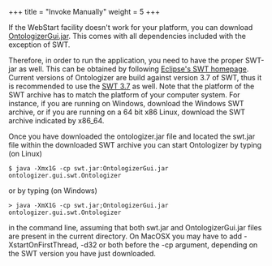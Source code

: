+++
title = "Invoke Manually"
weight = 5
+++

If the WebStart facility doesn't work for your platform, you can download [OntologizerGui.jar](/gui/OntologizerGui.jar). This comes with
all dependencies included with the exception of SWT.

Therefore, in order to run the application, you need to have the proper SWT-jar as well. This can be obtained by following [Eclipse's SWT homepage](http://www.eclipse.org/swt/). Current versions of Ontologizer are build against version 3.7 of SWT, thus it is recommended to use the [SWT 3.7](http://download.eclipse.org/eclipse/downloads/drops/R-3.7.2-201202080800/#SWT) as well. Note that the platform of the SWT archive has to match the platform of your computer system. For instance, if you are running on Windows, download the Windows SWT archive, or if you are running on a 64 bit x86 Linux, download the SWT archive indicated by x86_64.

Once you have downloaded the ontologizer.jar file and located the swt.jar file within the downloaded SWT archive you can start Ontologizer by typing (on Linux)

```
$ java -Xmx1G -cp swt.jar:OntologizerGui.jar ontologizer.gui.swt.Ontologizer
```

or by typing (on Windows)

```
> java -XmX1G -cp swt.jar;OntologizerGui.jar ontologizer.gui.swt.Ontologizer
```

in the command line, assuming that both swt.jar and OntologizerGui.jar files are present in the current directory. On MacOSX you may have to add -XstartOnFirstThread, -d32 or both before the -cp argument, depending on the SWT version you have just downloaded.
